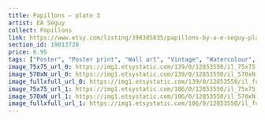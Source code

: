 ```yaml
---
title: Papillons – plate 3
artist: EA Séguy
collect: Papillons
link: https://www.etsy.com/listing/398385835/papillons-by-a-e-seguy-plate-3-nature?utm_source=thedoveandtheseagull&utm_medium=api&utm_campaign=api
section_id: 19013728
price: 6.95
tags: ["Poster", "Poster print", "Wall art", "Vintage", "Watercolour", "Nature", "Botanical art", "Wildlife", "Nature print", "Butterfly print", "Butterfly art", "Butterfly poster", "High quality print"]
image_75x75_url_0: https://img1.etsystatic.com/139/0/12853550/il_75x75.1031603757_ozwd.jpg
image_570xN_url_0: https://img1.etsystatic.com/139/0/12853550/il_570xN.1031603757_ozwd.jpg
image_fullxfull_url_0: https://img1.etsystatic.com/139/0/12853550/il_fullxfull.1031603757_ozwd.jpg
image_75x75_url_1: https://img1.etsystatic.com/106/0/12853550/il_75x75.1031603771_1h0c.jpg
image_570xN_url_1: https://img1.etsystatic.com/106/0/12853550/il_570xN.1031603771_1h0c.jpg
image_fullxfull_url_1: https://img1.etsystatic.com/106/0/12853550/il_fullxfull.1031603771_1h0c.jpg
---
```

